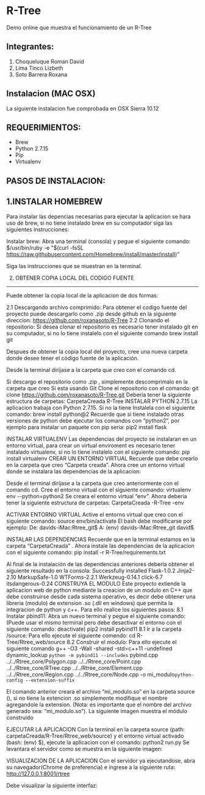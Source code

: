 R-Tree
========

Demo online que muestra el funcionamiento de un R-Tree

Integrantes:
------------

1. Choqueluque Roman David
2. Lima Tinco Lizbeth
3. Soto Barrera Roxana

Instalacion (MAC OSX)
---------------------

La siguiente instalacion fue comprobada en OSX Sierra 10.12

REQUERIMIENTOS:
---------------

- Brew
- Python 2.7.15
- Pip
- Virtualenv

PASOS DE INSTALACION:
---------------------

1.INSTALAR  HOMEBREW
--------------------

Para instalar las depencias necesarias para ejecutar la aplicacion se hara uso de brew, si no tiene instalado brew en su computador siga las siguientes instrucciones:

Instalar brew: Abra una terminal (consola) y pegue el siguiente comando:
$/usr/bin/ruby -e "$(curl -fsSL https://raw.githubusercontent.com/Homebrew/install/master/install)"

Siga las instrucciones que se muestran en la terminal.

2. OBTENER COPIA LOCAL DEL CODIGO FUENTE
----------------------------------------

Puede obtener la copia local de la aplicacion de dos formas:

2.1 Descargando archivo comprimido: Para obtener el codigo fuente del proyecto puede descargarlo como .zip desde github en la siguiente direccion: https://github.com/roxanasoto/R-Tree
2.2 Clonando el repositorio: Si desea clonar el repositorio es necesario tener instalado git en su computador, si no lo tiene instalelo con el siguiente comando
brew install git

Despues de obtener la copia local del proyecto, cree una nueva carpeta donde desee tener el código fuente de la aplicación.

Desde la terminal diríjase a la  carpeta que creo con el comando cd.

Si descargo el repositorio como .zip , simplemente descomprimalo en la carpeta que creo
Si esta usando Git Clone el repositorio con el comando:
		git clone https://github.com/roxanasoto/R-Tree.git
	Deberia tener la siguiente estructura de carpetas:
		CarpetaCreada
			R-Tree
iNSTALAR PYTHON 2.7.15
La aplicacion trabaja con Python 2.7.15. Si no la tiene Instalela con el siguiente comando:
brew install python@2
Recuerde que si tiene instalado otras versiones de python debe ejecutar los comandos con “python2”, por ejemplo para instalar un paquete con pip seria:
	pip2 install flask
 
INSTALAR VIRTUALENV
Las dependencias del proyecto se instalaran en un entorno virtual, para crear un virtual enviroment es necesario tener instalado virtualenv, si no lo tiene instalelo  con el siguiente comando:
		pip install virtualenv
CREAR UN ENTORNO VIRTUAL
Recuerde que debe crearlo en la carpeta que creo “Carpeta creada”. Ahora cree un entorno virtual donde se instalara las dependencias de la aplicacion:

Desde el terminal diríjase a la carpeta que creo anteriormente con el comando cd.
Cree el entorno virtual con el siguiente comando:
		virtualenv env --python=python2
	Se creara el entorno virtual “env”. Ahora deberia tener la siguiente estructura de carpetas:
CarpetaCreada
		-R-Tree
		-env

ACTIVAR ENTORNO VIRTUAL
Active el entorno virtual que creo con el siguiente comando:
		source env/bin/activate
El bash debe modificarse por ejemplo:
De:
		davids-iMac:Rtree_git$
A:
		(env) davids-iMac:Rtree_git david$

INSTALAR LAS DEPENDENCIAS
Recuerde que en la terminal estamos en la carpeta “CarpetaCreada” . Ahora instale las dependencias de la aplicacion con el siguiente comando:
		pip install -r R-Tree/requirements.txt

Al final de la instalación de las dependencias anteriores debería obtener el siguiente resultado en la consola:
Successfully installed Flask-1.0.2 Jinja2-2.10 MarkupSafe-1.0 WTForms-2.2.1 Werkzeug-0.14.1 click-6.7 itsdangerous-0.24
CONSTRUYA EL MODULO
Este proyecto extiende la aplicacion web de python mediante la creacion de un modulo en C++ que debe construirse desde cada sistema operativo, es decir debe obtener una libreria (modulo) de extension .so (.dll en windows) que permita la integracion de python y c++. Para ello realice los siguientes pasos:
8.1 Instalar pbind11:
Abra un nuevo terminal y pegue el siguiente comando: (Puede usar el mismo terminal pero debe desactivar el entorno con el siguiente comando: deactivate)
	pip2 install pybind11
8.1 Ir a la carpeta  /source: Para ello ejecute el siguiente comendo:
	cd R-Tree/Rtree_web/source
8.2 Construir el modulo: Para ello ejecute el siguiente comando
g++ -O3 -Wall -shared -std=c++11 -undefined dynamic_lookup `python -m pybind11 --includes` pybind.cpp ../../Rtree_core/Polygon.cpp ../../Rtree_core/Point.cpp ../../Rtree_core/RTree.cpp  ../../Rtree_core/Element.cpp ../../Rtree_core/Region.cpp ../../Rtree_core/Node.cpp  -o mi_modulo`python-config --extension-suffix`
 
El comando anterior creara el archivo “mi_modulo.so” en la carpeta source (), si no tiene la extencion .so simplemente modifique el nombre agregandole la extension. (Nota:  es importante que el nombre del archivo generado sea: “mi_modulo.so”). 
La siguiente imagen muestra el módulo construido



EJECUTAR LA APLICACION
Con la terminal en la carpeta source (path: carpetaCreada/R-Tree/Rtree_web/source) y el entorno virtual activado (bash: (env) $), ejecute la aplicacion con el comando:
	python2 run.py
Se levantara el servidor como se muestra en la siguiente imagen:



VISUALIZACION DE LA APLICACION
Con el servidor ya ejecutandose, abra su navegador(Chrome de preferencia) e ingrese a la siguiente ruta:
http://127.0.0.1:8001/rtree

Debe visualizar la siguiente interfaz:


